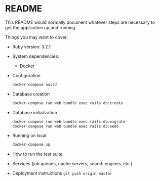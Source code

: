 # README

This README would normally document whatever steps are necessary to get the
application up and running.

Things you may want to cover:

* Ruby version: 3.2.1

* System dependencies:
  - Docker

* Configuration
  ```bash
  docker-compose build
  ```

* Database creation
  ```bash
  docker-compose run web bundle exec rails db:create
  ```


* Database initialization
    ```bash
  docker-compose run web bundle exec rails db:migrate
  docker-compose run web bundle exec rails db:seed
  ```

* Running on local
    ```bash
  docker-compose up
  ```

* How to run the test suite

* Services (job queues, cache servers, search engines, etc.)

* Deployment instructions
  ```git push origin master```
